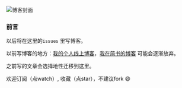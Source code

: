 
![博客封面](https://github.com/hxvin/blog/blob/master/image/23211103_1373530984051.jpg?raw=true)

### 前言

以后将在这里的`issues` 里写博客。

以前写博客的地方：[我的个人线上博客](http://www.hxvin.me)，[我在简书的博客](https://www.jianshu.com/u/64d96b36bbc5) 可能会逐渐放弃。

之前写的文章会选择地性迁移到这里。

欢迎订阅（点watch）, 收藏（点star），不建议fork 😄

